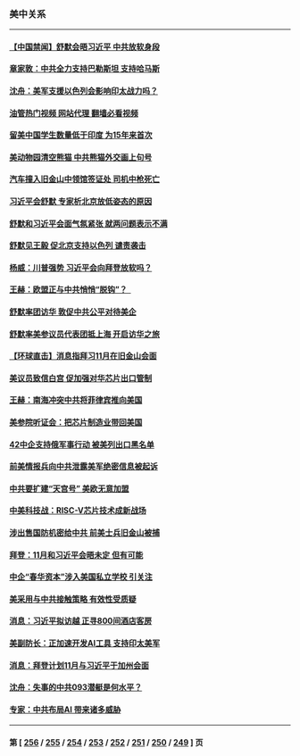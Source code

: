 ### 美中关系
---
#### [【中国禁闻】舒默会晤习近平 中共放软身段](../../pages/nf1412576/n14092250.md?10111645) 
#### [章家敦：中共全力支持巴勒斯坦 支持哈马斯](../../pages/nf1412576/n14092729.md?10111645) 
#### [沈舟：美军支援以色列会影响印太战力吗？](../../pages/nf1412576/n14092679.md?10111645) 
#### [油管热门视频 网站代理 翻墙必看视频](http://138.2.39.72:81/youtube.html?epic-marker?10111645)
#### [留美中国学生数量低于印度 为15年来首次](../../pages/nf1412576/n14092495.md?10111645) 
#### [美动物园清空熊猫 中共熊猫外交画上句号](../../pages/nf1412576/n14091930.md?10111645) 
#### [汽车撞入旧金山中领馆签证处 司机中枪死亡](../../pages/nf1412576/n14091803.md?10111645) 
#### [习近平会舒默 专家析北京放低姿态的原因](../../pages/nf1412576/n14091508.md?10111645) 
#### [舒默和习近平会面气氛紧张 就两问题表示不满](../../pages/nf1412576/n14091457.md?10111645) 
#### [舒默见王毅 促北京支持以色列 谴责袭击](../../pages/nf1412576/n14091259.md?10111645) 
#### [杨威：川普强势 习近平会向拜登放软吗？](../../pages/nf1412576/n14090644.md?10111645) 
#### [王赫：欧盟正与中共悄悄“脱钩”？  ](../../pages/nf1412576/n14090157.md?10111645) 
#### [舒默率团访华 敦促中共公平对待美企](../../pages/nf1412576/n14090375.md?10111645) 
#### [舒默率美参议员代表团抵上海 开启访华之旅](../../pages/nf1412576/n14090269.md?10111645) 
#### [【环球直击】消息指拜习11月在旧金山会面](../../pages/nf1412576/n14089369.md?10111645) 
#### [美议员致信白宫 促加强对华芯片出口管制](../../pages/nf1412576/n14090144.md?10111645) 
#### [王赫：南海冲突中共将菲律宾推向美国](../../pages/nf1412576/n14090142.md?10111645) 
#### [美参院听证会：把芯片制造业带回美国](../../pages/nf1412576/n14089961.md?10111645) 
#### [42中企支持俄军事行动 被美列出口黑名单](../../pages/nf1412576/n14089825.md?10111645) 
#### [前美情报兵向中共泄露美军绝密信息被起诉](../../pages/nf1412576/n14089950.md?10111645) 
#### [中共要扩建“天宫号” 美欧无意加盟](../../pages/nf1412576/n14089851.md?10111645) 
#### [中美科技战：RISC-V芯片技术成新战场](../../pages/nf1412576/n14089810.md?10111645) 
#### [涉出售国防机密给中共 前美士兵旧金山被捕](../../pages/nf1412576/n14089833.md?10111645) 
#### [拜登：11月和习近平会晤未定 但有可能](../../pages/nf1412576/n14089821.md?10111645) 
#### [中企“春华资本”涉入美国私立学校 引关注](../../pages/nf1412576/n14089322.md?10111645) 
#### [美采用与中共接触策略 有效性受质疑](../../pages/nf1412576/n14089723.md?10111645) 
#### [消息：习近平拟访越 正寻800间酒店客房](../../pages/nf1412576/n14089534.md?10111645) 
#### [美副防长：正加速开发AI工具 支持印太美军](../../pages/nf1412576/n14089473.md?10111645) 
#### [消息：拜登计划11月与习近平于加州会面](../../pages/nf1412576/n14089442.md?10111645) 
#### [沈舟：失事的中共093潜艇是何水平？](../../pages/nf1412576/n14089236.md?10111645) 
#### [专家：中共布局AI 带来诸多威胁](../../pages/nf1412576/n14089043.md?10111645) 

---
#### 第 [ [256](./256.md?10111645) / [255](./255.md?10111645) / [254](./254.md?10111645) / [253](./253.md?10111645) / [252](./252.md?10111645) / [251](./251.md?10111645) / [250](./250.md?10111645) / [249](./249.md?10111645) ] 页
